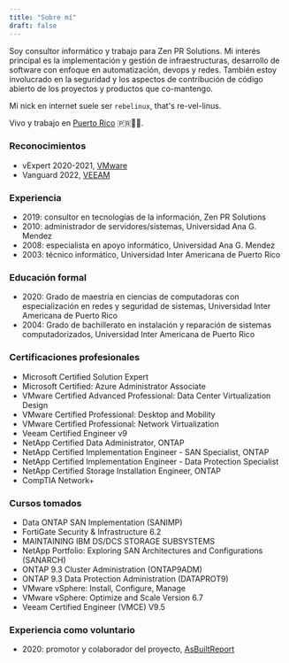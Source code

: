 ```yaml
---
title: "Sobre mí"
draft: false
---
```


Soy consultor informático y trabajo para Zen PR Solutions. Mi interés principal es la implementación y gestión de infraestructuras, desarrollo de software con enfoque en automatización, devops y redes. También estoy involucrado en la seguridad y los aspectos de contribución de código abierto de los proyectos y productos que co-mantengo.

Mi nick en internet suele ser `rebelinux`, that's re-vel-linus.

Vivo y trabajo en [Puerto Rico](https://en.wikipedia.org/wiki/Puerto_Rico) 🇵🇷🌴🌊.

### Reconocimientos

* vExpert 2020-2021, [VMware](https://vexpert.vmware.com/directory/6271)
* Vanguard 2022, [VEEAM](https://www.veeam.com/vanguard.html)

### Experiencia

* 2019: consultor en tecnologías de la información, Zen PR Solutions
* 2010: administrador de servidores/sistemas, Universidad Ana G. Mendez
* 2008: especialista en apoyo informático, Universidad Ana G. Mendez
* 2003: técnico informático, Universidad Inter Americana de Puerto Rico

### Educación formal

* 2020: Grado de maestría en ciencias de computadoras con especialización en redes y seguridad de sistemas, Universidad Inter Americana de Puerto Rico
* 2004: Grado de bachillerato en instalación y reparación de sistemas computadorizados, Universidad Inter Americana de Puerto Rico

### Certificaciones profesionales

* Microsoft Certified Solution Expert
* Microsoft Certified: Azure Administrator Associate
* VMware Certified Advanced Professional: Data Center Virtualization Design
* VMware Certified Professional: Desktop and Mobility
* VMware Certified Professional: Network Virtualization
* Veeam Certified Engineer v9
* NetApp Certified Data Administrator, ONTAP
* NetApp Certified Implementation Engineer - SAN Specialist, ONTAP
* NetApp Certified Implementation Engineer - Data Protection Specialist
* NetApp Certified Storage Installation Engineer, ONTAP
* CompTIA Network+

### Cursos tomados

* Data ONTAP SAN Implementation (SANIMP)
* FortiGate Security & Infrastructure 6.2
* MAINTAINING IBM DS/DCS STORAGE SUBSYSTEMS
* NetApp Portfolio: Exploring SAN Architectures and Configurations (SANARCH)
* ONTAP 9.3 Cluster Administration (ONTAP9ADM)
* ONTAP 9.3 Data Protection Administration (DATAPROT9)
* VMware vSphere: Install, Configure, Manage
* VMware vSphere: Optimize and Scale Version 6.7
* Veeam Certified Engineer (VMCE) V9.5

### Experiencia como voluntario

* 2020: promotor y colaborador del proyecto, [AsBuiltReport](https://www.asbuiltreport.com/about/acknowledgements/)
